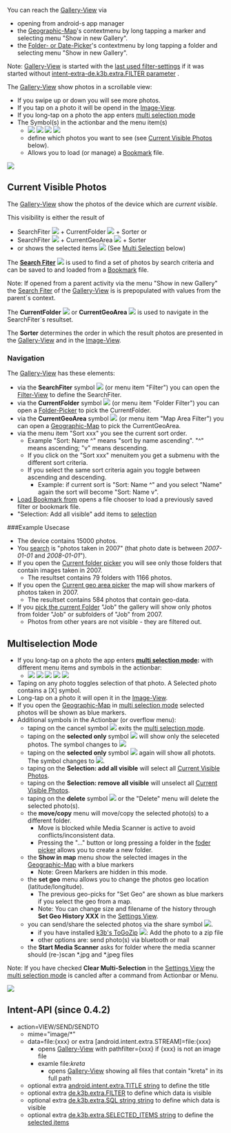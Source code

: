 You can reach the [Gallery-View](Gallery-View) via

* opening from android-s app manager
* the [Geographic-Map](https://github.com/k3b/APhotoManager/wiki/geographic-map)'s contextmenu by long tapping a marker and selecting menu "Show in new Gallery".
* the [Folder- or Date-Picker](https://github.com/k3b/APhotoManager/wiki/Folder-Picker)'s contextmenu by long tapping a folder and selecting menu "Show in new Gallery".

Note: [Gallery-View](Gallery-View) is started with the [last used filter-settings](Gallery-View#CurrentSet) if it was started without [intent-extra-de.k3b.extra.FILTER parameter](intentapi#filter) .

The [Gallery-View](Gallery-View) show photos in a scrollable view:

* If you swipe up or down you will see more photos.
* If you tap on a photo it will be opend in the [Image-View](Image-View).
* If you long-tap on a photo the app enters [multi selection mode](Gallery-View#Multiselection)
* The Symbol(s) in the actionbar and the menu item(s)
    * ![](https://raw.githubusercontent.com/k3b/APhotoManager/master/wiki/png/s_unchecked.png) ![](https://raw.githubusercontent.com/k3b/APhotoManager/master/wiki/png/s_filter.png) ![](https://raw.githubusercontent.com/k3b/APhotoManager/master/wiki/png/s_folder.png) ![](https://raw.githubusercontent.com/k3b/APhotoManager/master/wiki/png/s_map.png)
    * define which photos you want to see (see [Current Visible Photos](Gallery-View#CurrentSet) below).
	* Allows you to load (or manage) a [Bookmark](Bookmarks) file.

![](https://raw.githubusercontent.com/k3b/APhotoManager/master/wiki/png/Gallery.png)


## <a name='CurrentSet'>Current Visible Photos</a>

The [Gallery-View](Gallery-View) show the photos of the device which are _current visible_.

This visibility is either the result of

* SearchFiter ![](https://raw.githubusercontent.com/k3b/APhotoManager/master/wiki/png/s_filter.png) + CurrentFolder ![](https://raw.githubusercontent.com/k3b/APhotoManager/master/wiki/png/s_folder.png) + Sorter or
* SearchFiter ![](https://raw.githubusercontent.com/k3b/APhotoManager/master/wiki/png/s_filter.png) + CurrentGeoArea ![](https://raw.githubusercontent.com/k3b/APhotoManager/master/wiki/png/s_map.png) + Sorter
* or shows the selected items ![](https://raw.githubusercontent.com/k3b/APhotoManager/master/wiki/png/s_checked.png) (See [Multi Selection](Gallery-View#Multiselection) below)

The **[Search Fiter](https://github.com/k3b/APhotoManager/wiki/Filter-View)**
![](https://raw.githubusercontent.com/k3b/APhotoManager/master/wiki/png/s_filter.png)
is used to find a set of photos by search criteria and can be saved to and loaded from a [Bookmark](Bookmarks) file.

Note: If opened from a parent activity via the menu "Show in new Gallery" the 
[Search Fiter](https://github.com/k3b/APhotoManager/wiki/Filter-View) of the [Gallery-View](Gallery-View) is is prepopulated with values from the parent´s context.

The **CurrentFolder** ![](https://raw.githubusercontent.com/k3b/APhotoManager/master/wiki/png/s_folder.png) or **CurrentGeoArea** ![](https://raw.githubusercontent.com/k3b/APhotoManager/master/wiki/png/s_map.png) 
is used to navigate in the SearchFiter`s resultset.

The **Sorter** determines the order in which the 
result photos are presented in the [Gallery-View](Gallery-View) and 
in the [Image-View](Image-View).

### <a name='Navigation'>Navigation</a>

The [Gallery-View](Gallery-View) has these elements:

* via the **SearchFiter** symbol ![](https://raw.githubusercontent.com/k3b/APhotoManager/master/wiki/png/s_filter.png) (or menu item "Filter") you can open the [Filter-View](Filter-View) to define the SearchFiter. 
* via the **CurrentFolder** symbol ![](https://raw.githubusercontent.com/k3b/APhotoManager/master/wiki/png/s_folder.png) (or menu item "Folder Filter") you can open a [Folder-Picker](Folder-Picker) to pick the CurrentFolder.
* via the **CurrentGeoArea** symbol ![](https://raw.githubusercontent.com/k3b/APhotoManager/master/wiki/png/s_map.png) (or menu item "Map Area Filter") you can open a [Geographic-Map](Geographic-Map) to pick the CurrentGeoArea.
* via the menu item "Sort xxx" you see the current sort order. 
    * Example "Sort: Name ^" means "sort by name ascending". "^" means ascending; "v" means descending.
    * If you click on the "Sort xxx" menuitem you get a submenu with the different sort criteria.
    * If you select the same sort criteria again you toggle between ascending and descending.
        * Example: if current sort is "Sort: Name ^" and you select "Name" again the sort will become "Sort: Name v".
* [Load Bookmark from](Bookmarks) opens a file chooser to load a previously saved filter or bookmark file.
* "Selection: Add all visible" add items to [selection](Gallery-View#Multiselection)
		
###Example Usecase

* The device contains 15000 photos.
* You [search](Filter-View) is "photos taken in 2007" (that photo date is between _2007-01-01_ and _2008-01-01_").
* If you open the [Current folder picker](Folder-Picker) you will see only those folders that contain images taken in 2007.
    * The resultset contains 79 folders with 1166 photos.
* If you open the [Current geo area picker](Geographic-Map) the map will show markers of photos taken in 2007.
    * The resultset contains 584 photos that contain geo-data.
* If you [pick the current Folder](Folder-Picker) "Job" the gallery will show only photos from folder "Job" or subfolders of "Job" from 2007.
    * Photos from other years are not visible - they are filtered out.

## <a name='Multiselection'>Multiselection Mode</a>

* If you long-tap on a photo the app enters **[multi selection mode](Gallery-View#Multiselection):** with different menu items and symbols in the actionbar:
	* ![](https://raw.githubusercontent.com/k3b/APhotoManager/master/wiki/png/s_cancel.png) ![](https://raw.githubusercontent.com/k3b/APhotoManager/master/wiki/png/s_unchecked.png) ![](https://raw.githubusercontent.com/k3b/APhotoManager/master/wiki/png/s_checked.png) ![](https://raw.githubusercontent.com/k3b/APhotoManager/master/wiki/png/s_share.png) ![](https://raw.githubusercontent.com/k3b/APhotoManager/master/wiki/png/s_delete.png)
* Taping on any photo toggles selection of that photo. A Selected photo contains a [X] symbol.
* Long-tap on a photo it will open it in the [Image-View](Image-View).
* If you open the [Geographic-Map](Geographic-Map) in [multi selection mode](Gallery-View#Multiselection) selected photos will be shown as blue markers.
* Additional symbols in the Actionbar (or overflow menu):
    * taping on the cancel symbol ![](https://raw.githubusercontent.com/k3b/APhotoManager/master/wiki/png/s_cancel.png) exits the [multi selection mode](Gallery-View#Multiselection).
    * taping on the **selected only** symbol ![](https://raw.githubusercontent.com/k3b/APhotoManager/master/wiki/png/s_unchecked.png) will show only the seleceted photos. The symbol changes to ![](https://raw.githubusercontent.com/k3b/APhotoManager/master/wiki/png/s_checked.png) 
	* taping on the **selected only** symbol ![](https://raw.githubusercontent.com/k3b/APhotoManager/master/wiki/png/s_checked.png) again will show all photots. The symbol changes to ![](https://raw.githubusercontent.com/k3b/APhotoManager/master/wiki/png/s_unchecked.png).
    * taping on the **Selection: add all visible** will select all [Current Visible Photos](Gallery-View#CurrentSet).
    * taping on the **Selection: remove all visible** will unselect all [Current Visible Photos](Gallery-View#CurrentSet).
	* taping on the **delete** symbol ![](https://raw.githubusercontent.com/k3b/APhotoManager/master/wiki/png/s_delete.png) or the "Delete" menu will delete the selected photo(s).
	* the **move/copy** menu will move/copy the selected photo(s) to a different folder.
		* Move is blocked while Media Scanner is active to avoid conflicts/inconsistent data.
	    * Pressing the "..." button or long pressing a folder in the [foder picker](https://github.com/k3b/APhotoManager/wiki/Folder-Picker) allows you to create a new folder.
    * the **Show in map** menu show the selected images in the [Geographic-Map](geographic-map) with a blue markers
        * Note: Green Markers are hidden in this mode.
	* the **set geo** menu allows you to change the photos geo location (latitude/longitude).
	    * The previous geo-picks for "Set Geo" are shown as blue markers if you select the geo from a map.
	    * Note: You can change size and filename of the history through **Set Geo History XXX** in the [Settings View](settings).
    * you can send/share the selected photos via the share symbol ![](https://raw.githubusercontent.com/k3b/APhotoManager/master/wiki/png/s_share.png).
        * if you have installed [k3b's ToGoZip](https://f-droid.org/wiki/page/de.k3b.android.toGoZip) ![](https://raw.githubusercontent.com/k3b/ToGoZip/master/app/src/main/res/drawable-mdpi/ic_launcher.png): Add the photo to a zip file
        * other options are: send photo(s) via bluetooth or mail
	* the **Start Media Scanner** asks for folder where the media scanner should (re-)scan *.jpg and *.jpeg files

Note: If you have checked **Clear Multi-Selection** in the [Settings View](settings) the [multi selection mode](Gallery-View#Multiselection) is cancled after a command from Actionbar or Menu.
		
![](https://raw.githubusercontent.com/k3b/APhotoManager/master/wiki/png/Gallery-MultiSelection.png)

## <a name='api'>Intent-API</a> (since 0.4.2)

* action=VIEW/SEND/SENDTO
	* mime="image/*"
	* data=file:{xxx} or extra [android.intent.extra.STREAM]=file:{xxx}
	  * opens [Gallery-View](https://github.com/k3b/APhotoManager/wiki/Gallery-View) with pathfilter={xxx} if {xxx} is not an image file
	  * examle file:*kreta*
		* opens [Gallery-View](https://github.com/k3b/APhotoManager/wiki/Gallery-View) showing all files that contain "kreta" in its full path
	* optional extra [android.intent.extra.TITLE string](intentapi#EXTRA_TITLE) to define the title 
	* optional extra [de.k3b.extra.FILTER](intentapi#filter) to define which data is visible
	* optional extra [de.k3b.extra.SQL string string](intentapi#EXTRA_SQL) to define which data is visible
	* optional extra [de.k3b.extra.SELECTED_ITEMS string](intentapi#SelectedItems) to define the [selected items](Gallery-View#Multiselection)
